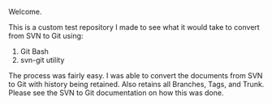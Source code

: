 
Welcome.

This is a custom test repository I made to see what it would take to convert from SVN to Git using:
1. Git Bash
2. svn-git utility

The process was fairly easy. I was able to convert the documents from SVN to Git with history being retained. Also retains all Branches, Tags, and Trunk. Please see the SVN to Git documentation on how this was done.

